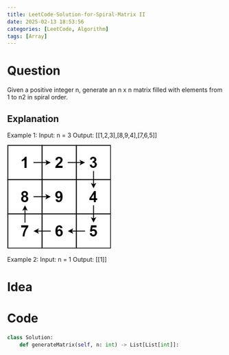 ```yaml
---
title: LeetCode-Solution-for-Spiral-Matrix II
date: 2025-02-13 18:53:56
categories: [LeetCode, Algorithm]
tags: [Array]
---
```


# Question

Given a positive integer n, generate an n x n matrix filled with elements from 1 to n2 in spiral order.

## Explanation

Example 1:
Input: n = 3
Output: [[1,2,3],[8,9,4],[7,6,5]]

![Local image](./images/59_1.png "Spiral matrix generation explanation")

Example 2:
Input: n = 1
Output: [[1]]

# Idea

# Code

```python
class Solution:
    def generateMatrix(self, n: int) -> List[List[int]]:

```
